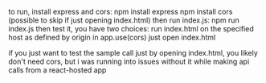 to run, install express and cors:
npm install express
npm install cors (possible to skip if just opening index.html)
then run index.js:
npm run index.js
then test it, you have two choices:
    run index.html on the specified host as defined by origin in app.use(cors)
    just open index.html

if you just want to test the sample call just by opening index.html, you likely don't need cors, but i was running into issues without it while making api calls from a react-hosted app
